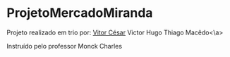 # ProjetoMercadoMiranda
Projeto realizado em trio por: 
 <a href="www.github.com/lordvitor11">Vitor César</a>
 <a>Victor Hugo</a>
 <a>Thiago Macêdo<\a>
 
Instruído pelo professor Monck Charles
